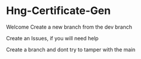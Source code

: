 # Hng-Certificate-Gen

Welcome Create a new branch from the dev branch 

Create an Issues, if you will need help

Create a branch and dont try to tamper with the main
